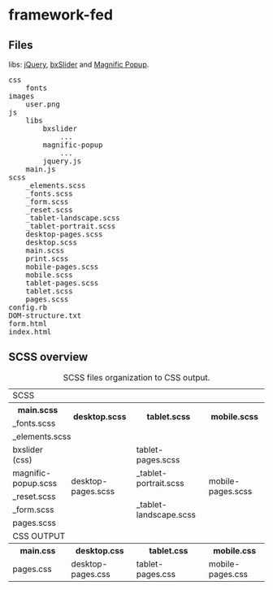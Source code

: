 framework-fed
=============

Files
--------------

libs: [jQuery](http://www.jquery.com), [bxSlider](http://www.bxslider.com) and [Magnific Popup](http://dimsemenov.com/plugins/magnific-popup/).

<pre>
css
	fonts
images
	user.png
js
	libs
		bxslider
			...
		magnific-popup
			...
		jquery.js
	main.js
scss
	_elements.scss
	_fonts.scss
	_form.scss
	_reset.scss
	_tablet-landscape.scss
	_tablet-portrait.scss
	desktop-pages.scss
	desktop.scss
	main.scss
	print.scss
	mobile-pages.scss
	mobile.scss
	tablet-pages.scss
	tablet.scss
	pages.scss
config.rb
DOM-structure.txt
form.html
index.html
</pre>

SCSS overview
--------------

<table>
	<caption>
		SCSS files organization to CSS output.
	</caption>
	<tr>
		<td colspan="4">SCSS</td>
	</tr>
	<tr>
		<th>main.scss</th>
		<th rowspan="2">desktop.scss</th>
		<th rowspan="2">tablet.scss</th>
		<th rowspan="2">mobile.scss</th>
	</tr>
	<tr>
		<td>_fonts.scss</td>
	</tr>
	<tr>
		<td colspan="4">_elements.scss</td>
	</tr>
	<tr>
		<td>bxslider (css)</td>
		<td rowspan="5">desktop-pages.scss</td>
		<td>tablet-pages.scss</td>
		<td rowspan="5">mobile-pages.scss</td>
	</tr>
	<tr>
		<td>magnific-popup.scss</td>
		<td>_tablet-portrait.scss</td>
	</tr>
	<tr>
		<td>_reset.scss</td>
		<td rowspan="3">_tablet-landscape.scss</td>
	</tr>
	<tr>
		<td>_form.scss</td>
	</tr>
	<tr>
		<td>pages.scss</td>
	</tr>
	<tr>
		<td colspan="4">CSS OUTPUT</td>
	</tr>
	<tr>
		<th>main.css</th>
		<th>desktop.css</th>
		<th>tablet.css</th>
		<th>mobile.css</th>
	</tr>
	<tr>
		<td>pages.css</td>
		<td>desktop-pages.css</td>
		<td>tablet-pages.css</td>
		<td>mobile-pages.css</td>
	</tr>
</table>
